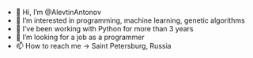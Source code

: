 - 👋 Hi, I’m @AlevtinAntonov
- 👀 I’m interested in programming, machine learning, genetic algorithms
- 🌱 I’ve been working with Python for more than 3 years
- 💞️  I’m looking for a job as a programmer
- 📫 How to reach me -> Saint Petersburg, Russia

<!---
AlevtinAntonov/AlevtinAntonov is a ✨ special ✨ repository because its `README.md` (this file) appears on your GitHub profile.
You can click the Preview link to take a look at your changes.
--->
